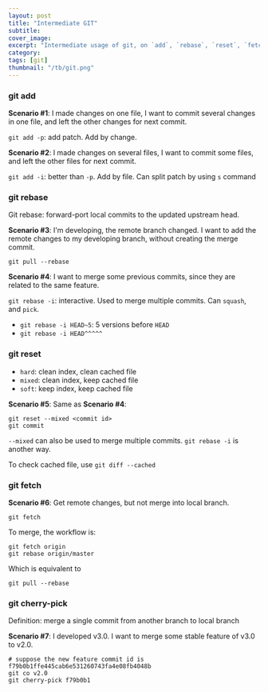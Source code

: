 ```yaml
---
layout: post
title: "Intermediate GIT"
subtitle: 
cover_image: 
excerpt: "Intermediate usage of git, on `add`, `rebase`, `reset`, `fetch` and `cherry-pick`"
category: 
tags: [git]
thumbnail: "/tb/git.png"
---
```


### git add

__Scenario #1__: I made changes on one file, I want to commit several changes in one file, and left the other changes for next commit.

`git add -p`: add patch. Add by change.

__Scenario #2__: I made changes on several files, I want to commit some files, and left the other files for next commit.

`git add -i`: better than `-p`. Add by file. Can split patch by using `s` command

### git rebase

Git rebase: forward-port local commits to the updated upstream head.

__Scenario #3__: I'm developing, the remote branch changed. I want to add the remote changes to my developing branch, without creating the merge commit.

`git pull --rebase`

__Scenario #4__: I want to merge some previous commits, since they are related to the same feature.

`git rebase -i`: interactive. Used to merge multiple commits. Can `squash`, and `pick`.

* `git rebase -i HEAD~5`: 5 versions before `HEAD`
* `git rebase -i HEAD^^^^^`

### git reset

* `hard`: clean index, clean cached file
* `mixed`: clean index, keep cached file
* `soft`: keep index, keep cached file

__Scenario #5__: Same as __Scenario #4__: 

	git reset --mixed <commit id>
	git commit	

`--mixed` can also be used to merge multiple commits. `git rebase -i` is another way.

To check cached file, use `git diff --cached`

### git fetch

__Scenario #6__: Get remote changes, but not merge into local branch.

	git fetch
	
To merge, the workflow is:

	git fetch origin
	git rebase origin/master
	
Which is equivalent to
	
	git pull --rebase
	
### git cherry-pick

Definition: merge a single commit from another branch to local branch

__Scenario #7__: I developed v3.0. I want to merge some stable feature of v3.0 to v2.0.

	# suppose the new feature commit id is f79b0b1ffe445cab6e531260743fa4e08fb4048b
	git co v2.0
	git cherry-pick f79b0b1	

